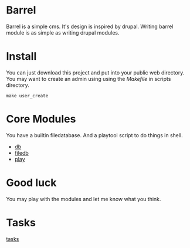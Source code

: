 Barrel
======
Barrel is a simple cms. It's design is inspired by drupal. Writing barrel module is as simple as writing drupal modules.

Install
========
You can just download this project and put into your public web directory. You may want to create an admin using using the _Makefile_ in scripts directory. 
```
make user_create
```

Core Modules
============

You have a builtin filedatabase. And a playtool script to do things in shell.

- [db](modules/core/db)
- [filedb](modules/core/filedb/README.md)
- [play](modules/core/play)

Good luck
==========
You may play with the modules and let me know what you think.

Tasks
======

[tasks](TASKS.md)
